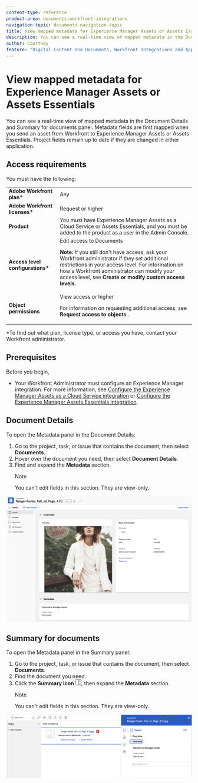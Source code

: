 ```yaml
---
content-type: reference
product-area: documents;workfront-integrations
navigation-topic: documents-navigation-topic
title: View mapped metadata for Experience Manager Assets or Assets Essentials
description: You can see a real-time view of mapped metadata in the Document Details and Summary for documents panel.
author: Courtney
feature: "Digital Content and Documents, Workfront Integrations and Apps"
---
```


# View mapped metadata for Experience Manager Assets or Assets Essentials

You can see a real-time view of mapped metadata in the Document Details and Summary for documents panel. Metadata fields are first mapped when you send an asset from Workfront to Experience Manager Assets or Assets Essentials. Project fields remain up to date if they are changed in either application.

## Access requirements

You must have the following:

<table>
  <tr>
   <td><strong>Adobe Workfront plan*</strong>
   </td>
   <td>Any
   </td>
  </tr>
  <tr>
   <td><strong>Adobe Workfront licenses*</strong>
   </td>
   <td>Request or higher
   </td>
  </tr>
  <tr>
   <td><strong>Product</strong>
   </td>
   <td>You must have Experience Manager Assets as a Cloud Service or Assets Essentials, and you must be added to the product as a user in the Admin Console.
   </td>
  </tr>
  <tr>
   <td><strong>Access level configurations*</strong>
   </td>
   <td>Edit access to Documents
<p>
<strong>Note: </strong>If you still don't have access, ask your Workfront administrator if they set additional restrictions in your access level. For information on how a Workfront administrator can modify your access level, see <strong>Create or modify custom access levels</strong>.
   </td>
  </tr>
  <tr>
   <td><strong>Object permissions</strong>
   </td>
   <td>View access or higher
<p>
For information on requesting additional access, see <strong>Request access to objects </strong>.
   </td>
  </tr>
</table>


*To find out what plan, license type, or access you have, contact your Workfront administrator.


## Prerequisites

Before you begin,

* Your Workfront Administrator must configure an Experience Manager integration. For more information, see [Configure the Experience Manager Assets as a Cloud Service integration](/help/quicksilver/administration-and-setup/configure-integrations/configure-aacs-integration.md) or [Configure the Experience Manager Assets Essentials integration](/help/quicksilver/documents/adobe-workfront-for-experience-manager-assets-essentials/setup-asset-essentials.md).


## Document Details

To open the Metadata panel in the Document Details:

1. Go to the project, task, or issue that contains the document, then select **Documents**.
1. Hover over the document you need, then select **Document Details**.
1. Find and expand the **Metadata** section.
    >[!NOTE]
    >
    >You can't edit fields in this section. They are view-only.

![document details panel](assets/metadata-panel-doc-details.png)


## Summary for documents

To open the Metadata panel in the Summary panel:

1. Go to the project, task, or issue that contains the document, then select **Documents**.
1. Find the document you need.
1. Click the **Summary icon** ![summary icon](assets/Summary%20panel%20icon.png), then expand the **Metadata** section.
    >[!NOTE]
    >
    >You can't edit fields in this section. They are view-only.

![summary for documents](assets/metadata-panel-summary.png)

